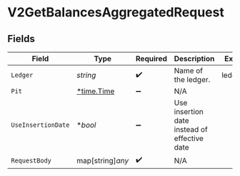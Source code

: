 # V2GetBalancesAggregatedRequest


## Fields

| Field                                        | Type                                         | Required                                     | Description                                  | Example                                      |
| -------------------------------------------- | -------------------------------------------- | -------------------------------------------- | -------------------------------------------- | -------------------------------------------- |
| `Ledger`                                     | *string*                                     | :heavy_check_mark:                           | Name of the ledger.                          | ledger001                                    |
| `Pit`                                        | [*time.Time](https://pkg.go.dev/time#Time)   | :heavy_minus_sign:                           | N/A                                          |                                              |
| `UseInsertionDate`                           | **bool*                                      | :heavy_minus_sign:                           | Use insertion date instead of effective date |                                              |
| `RequestBody`                                | map[string]*any*                             | :heavy_check_mark:                           | N/A                                          |                                              |